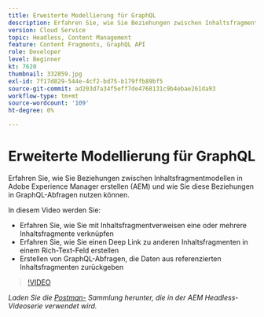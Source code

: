 ```yaml
---
title: Erweiterte Modellierung für GraphQL
description: Erfahren Sie, wie Sie Beziehungen zwischen Inhaltsfragmentmodellen in Adobe Experience Manager erstellen (AEM) und wie Sie diese Beziehungen in GraphQL-Abfragen nutzen können.
version: Cloud Service
topic: Headless, Content Management
feature: Content Fragments, GraphQL API
role: Developer
level: Beginner
kt: 7620
thumbnail: 332859.jpg
exl-id: 7f17d829-544e-4cf2-bd75-b179ffb89bf5
source-git-commit: ad203d7a34f5eff7de4768131c9b4ebae261da93
workflow-type: tm+mt
source-wordcount: '109'
ht-degree: 0%

---
```


# Erweiterte Modellierung für GraphQL

Erfahren Sie, wie Sie Beziehungen zwischen Inhaltsfragmentmodellen in Adobe Experience Manager erstellen (AEM) und wie Sie diese Beziehungen in GraphQL-Abfragen nutzen können.

In diesem Video werden Sie:

+ Erfahren Sie, wie Sie mit Inhaltsfragmentverweisen eine oder mehrere Inhaltsfragmente verknüpfen
+ Erfahren Sie, wie Sie einen Deep Link zu anderen Inhaltsfragmenten in einem Rich-Text-Feld erstellen
+ Erstellen von GraphQL-Abfragen, die Daten aus referenzierten Inhaltsfragmenten zurückgeben

>[!VIDEO](https://video.tv.adobe.com/v/332859/?quality=12&learn=on)

_Laden Sie die  [Postman-](./assets/aem-headless-video-series.postman_collection.json) Sammlung herunter, die in der AEM Headless-Videoserie verwendet wird._
